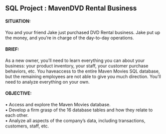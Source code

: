 ## SQL Project : MavenDVD Rental Business

#### SITUATION: 
You and your friend Jake just purchased DVD Rental business. Jake put up the money, and you’re in charge of the day-to-day operations.

#### BRIEF: 
As a new owner, you’ll need to learn everything you can about your business: your product inventory, your staff, your customer purchase behaviors, etc. You haveaccess to the entire Maven Movies SQL database, but the remaining employees are not able to give you much direction. You’ll need to analyze everything on your own.

#### OBJECTIVE:
• Access and explore the Maven Movies database.<br />
• Develop a firm grasp of the 16 database tables and how they relate to each other.<br />
• Analyze all aspects of the company’s data, including transactions, customers, staff, etc.
